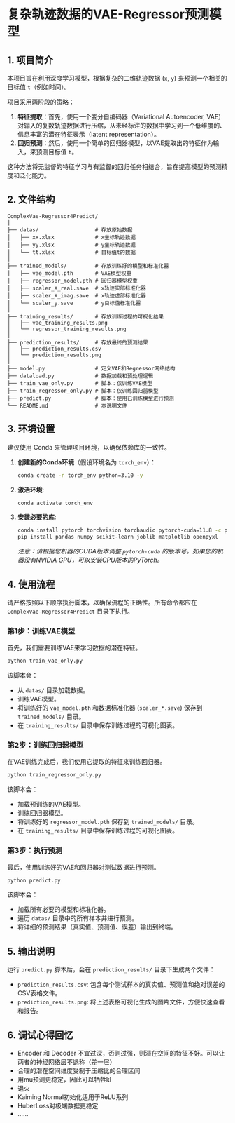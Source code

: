 # 复杂轨迹数据的VAE-Regressor预测模型

## 1. 项目简介

本项目旨在利用深度学习模型，根据复杂的二维轨迹数据 (`x`, `y`) 来预测一个相关的目标值 `t`（例如时间）。

项目采用两阶段的策略：
1.  **特征提取**：首先，使用一个变分自编码器（Variational Autoencoder, VAE）对输入的复数轨迹数据进行压缩，从未经标注的数据中学习到一个低维度的、信息丰富的潜在特征表示（latent representation）。
2.  **回归预测**：然后，使用一个简单的回归器模型，以VAE提取出的特征作为输入，来预测目标值 `t`。

这种方法将无监督的特征学习与有监督的回归任务相结合，旨在提高模型的预测精度和泛化能力。

## 2. 文件结构

```
ComplexVae-Regressor4Predict/
│
├── datas/                  # 存放原始数据
│   ├── xx.xlsx             # x坐标轨迹数据
│   ├── yy.xlsx             # y坐标轨迹数据
│   └── tt.xlsx             # 目标值t的数据
│
├── trained_models/         # 存放训练好的模型和标准化器
│   ├── vae_model.pth       # VAE模型权重
│   ├── regressor_model.pth # 回归器模型权重
│   ├── scaler_X_real.save  # x轨迹实部标准化器
│   ├── scaler_X_imag.save  # x轨迹虚部标准化器
│   └── scaler_y.save       # y目标值标准化器
│
├── training_results/       # 存放训练过程的可视化结果
│   ├── vae_training_results.png
│   └── regressor_training_results.png
│
├── prediction_results/     # 存放最终的预测结果
│   ├── prediction_results.csv
│   └── prediction_results.png
│
├── model.py                # 定义VAE和Regressor网络结构
├── dataload.py             # 数据加载和预处理逻辑
├── train_vae_only.py       # 脚本：仅训练VAE模型
├── train_regressor_only.py # 脚本：仅训练回归器模型
├── predict.py              # 脚本：使用已训练模型进行预测
└── README.md               # 本说明文件
```

## 3. 环境设置

建议使用 Conda 来管理项目环境，以确保依赖库的一致性。

1.  **创建新的Conda环境**（假设环境名为 `torch_env`）：
    ```bash
    conda create -n torch_env python=3.10 -y
    ```

2.  **激活环境**:
    ```bash
    conda activate torch_env
    ```

3.  **安装必要的库**:
    ```bash
    conda install pytorch torchvision torchaudio pytorch-cuda=11.8 -c pytorch -c nvidia
    pip install pandas numpy scikit-learn joblib matplotlib openpyxl
    ```
    *注意：请根据您机器的CUDA版本调整 `pytorch-cuda` 的版本号。如果您的机器没有NVIDIA GPU，可以安装CPU版本的PyTorch。*

## 4. 使用流程

请严格按照以下顺序执行脚本，以确保流程的正确性。所有命令都应在 `ComplexVae-Regressor4Predict` 目录下执行。

### 第1步：训练VAE模型

首先，我们需要训练VAE来学习数据的潜在特征。
```bash
python train_vae_only.py
```
该脚本会：
- 从 `datas/` 目录加载数据。
- 训练VAE模型。
- 将训练好的 `vae_model.pth` 和数据标准化器 (`scaler_*.save`) 保存到 `trained_models/` 目录。
- 在 `training_results/` 目录中保存训练过程的可视化图表。

### 第2步：训练回归器模型

在VAE训练完成后，我们使用它提取的特征来训练回归器。
```bash
python train_regressor_only.py
```
该脚本会：
- 加载预训练的VAE模型。
- 训练回归器模型。
- 将训练好的 `regressor_model.pth` 保存到 `trained_models/` 目录。
- 在 `training_results/` 目录中保存训练过程的可视化图表。

### 第3步：执行预测

最后，使用训练好的VAE和回归器对测试数据进行预测。
```bash
python predict.py
```
该脚本会：
- 加载所有必要的模型和标准化器。
- 遍历 `datas/` 目录中的所有样本并进行预测。
- 将详细的预测结果（真实值、预测值、误差）输出到终端。

## 5. 输出说明

运行 `predict.py` 脚本后，会在 `prediction_results/` 目录下生成两个文件：

-   `prediction_results.csv`: 包含每个测试样本的真实值、预测值和绝对误差的CSV表格文件。
-   `prediction_results.png`: 将上述表格可视化生成的图片文件，方便快速查看和报告。

## 6. 调试心得回忆

- Encoder 和 Decoder 不宜过深，否则过强，则潜在空间的特征不好。可以让两者的神经网络层不退称（差一层）
- 合理的潜在空间维度受制于压缩比的合理区间
- 用mu预测更稳定，因此可以牺牲kl
- 退火
- Kaiming Normal初始化适用于ReLU系列
- HuberLoss对极端数据更稳定
- ……
